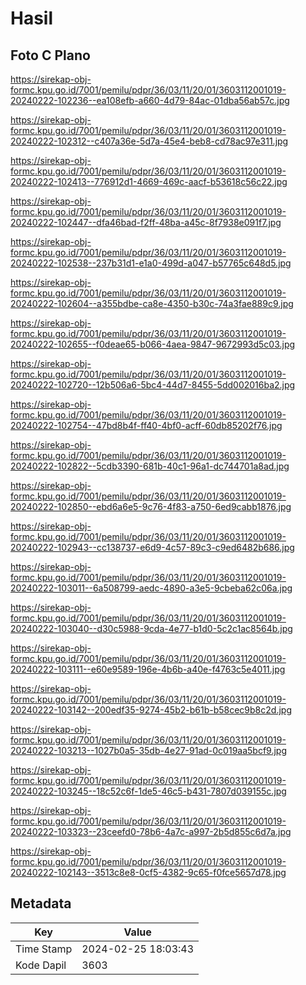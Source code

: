 # Hasil

## Foto C Plano

https://sirekap-obj-formc.kpu.go.id/7001/pemilu/pdpr/36/03/11/20/01/3603112001019-20240222-102236--ea108efb-a660-4d79-84ac-01dba56ab57c.jpg

https://sirekap-obj-formc.kpu.go.id/7001/pemilu/pdpr/36/03/11/20/01/3603112001019-20240222-102312--c407a36e-5d7a-45e4-beb8-cd78ac97e311.jpg

https://sirekap-obj-formc.kpu.go.id/7001/pemilu/pdpr/36/03/11/20/01/3603112001019-20240222-102413--776912d1-4669-469c-aacf-b53618c56c22.jpg

https://sirekap-obj-formc.kpu.go.id/7001/pemilu/pdpr/36/03/11/20/01/3603112001019-20240222-102447--dfa46bad-f2ff-48ba-a45c-8f7938e091f7.jpg

https://sirekap-obj-formc.kpu.go.id/7001/pemilu/pdpr/36/03/11/20/01/3603112001019-20240222-102538--237b31d1-e1a0-499d-a047-b57765c648d5.jpg

https://sirekap-obj-formc.kpu.go.id/7001/pemilu/pdpr/36/03/11/20/01/3603112001019-20240222-102604--a355bdbe-ca8e-4350-b30c-74a3fae889c9.jpg

https://sirekap-obj-formc.kpu.go.id/7001/pemilu/pdpr/36/03/11/20/01/3603112001019-20240222-102655--f0deae65-b066-4aea-9847-9672993d5c03.jpg

https://sirekap-obj-formc.kpu.go.id/7001/pemilu/pdpr/36/03/11/20/01/3603112001019-20240222-102720--12b506a6-5bc4-44d7-8455-5dd002016ba2.jpg

https://sirekap-obj-formc.kpu.go.id/7001/pemilu/pdpr/36/03/11/20/01/3603112001019-20240222-102754--47bd8b4f-ff40-4bf0-acff-60db85202f76.jpg

https://sirekap-obj-formc.kpu.go.id/7001/pemilu/pdpr/36/03/11/20/01/3603112001019-20240222-102822--5cdb3390-681b-40c1-96a1-dc744701a8ad.jpg

https://sirekap-obj-formc.kpu.go.id/7001/pemilu/pdpr/36/03/11/20/01/3603112001019-20240222-102850--ebd6a6e5-9c76-4f83-a750-6ed9cabb1876.jpg

https://sirekap-obj-formc.kpu.go.id/7001/pemilu/pdpr/36/03/11/20/01/3603112001019-20240222-102943--cc138737-e6d9-4c57-89c3-c9ed6482b686.jpg

https://sirekap-obj-formc.kpu.go.id/7001/pemilu/pdpr/36/03/11/20/01/3603112001019-20240222-103011--6a508799-aedc-4890-a3e5-9cbeba62c06a.jpg

https://sirekap-obj-formc.kpu.go.id/7001/pemilu/pdpr/36/03/11/20/01/3603112001019-20240222-103040--d30c5988-9cda-4e77-b1d0-5c2c1ac8564b.jpg

https://sirekap-obj-formc.kpu.go.id/7001/pemilu/pdpr/36/03/11/20/01/3603112001019-20240222-103111--e60e9589-196e-4b6b-a40e-f4763c5e4011.jpg

https://sirekap-obj-formc.kpu.go.id/7001/pemilu/pdpr/36/03/11/20/01/3603112001019-20240222-103142--200edf35-9274-45b2-b61b-b58cec9b8c2d.jpg

https://sirekap-obj-formc.kpu.go.id/7001/pemilu/pdpr/36/03/11/20/01/3603112001019-20240222-103213--1027b0a5-35db-4e27-91ad-0c019aa5bcf9.jpg

https://sirekap-obj-formc.kpu.go.id/7001/pemilu/pdpr/36/03/11/20/01/3603112001019-20240222-103245--18c52c6f-1de5-46c5-b431-7807d039155c.jpg

https://sirekap-obj-formc.kpu.go.id/7001/pemilu/pdpr/36/03/11/20/01/3603112001019-20240222-103323--23ceefd0-78b6-4a7c-a997-2b5d855c6d7a.jpg

https://sirekap-obj-formc.kpu.go.id/7001/pemilu/pdpr/36/03/11/20/01/3603112001019-20240222-102143--3513c8e8-0cf5-4382-9c65-f0fce5657d78.jpg


## Metadata

| Key        | Value               |
| ---------- | ------------------- |
| Time Stamp | 2024-02-25 18:03:43 |
| Kode Dapil | 3603                |



